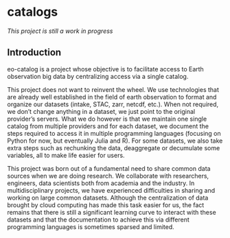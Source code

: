 # catalogs
*This project is still a work in progress*

## Introduction
eo-catalog is a project whose objective is to facilitate access to Earth observation big data by centralizing access via a single catalog.

This project does not want to reinvent the wheel. We use technologies that are already well established in the field of earth observation to format and organize our datasets (intake, STAC, zarr, netcdf, etc.). When not required, we don’t change anything in a dataset, we just point to the original provider’s servers. What we do however is that we maintain one single catalog from multiple providers and for each dataset, we document the steps required to access it in multiple programming languages (focusing on Python for now, but eventually Julia and R). For some datasets, we also take extra steps such as rechunking the data, deaggregate or decumulate some variables, all to make life easier for users.

This project was born out of a fundamental need to share common data sources when we are doing research. We collaborate with researchers, engineers, data scientists both from academia and the industry. In multidisciplinary projects, we have experienced difficulties in sharing and working on large common datasets. Although the centralization of data brought by cloud computing has made this task easier for us, the fact remains that there is still a significant learning curve to interact with these datasets and that the documentation to achieve this via different programming languages is sometimes sparsed and limited.
